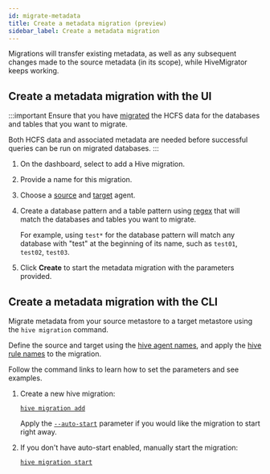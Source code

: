 ```yaml
---
id: migrate-metadata
title: Create a metadata migration (preview)
sidebar_label: Create a metadata migration
---
```


Migrations will transfer existing metadata, as well as any subsequent changes made to the source metadata (in its scope), while HiveMigrator keeps working.

## Create a metadata migration with the UI

:::important
Ensure that you have [migrated](#migrate-data) the HCFS data for the databases and tables that you want to migrate.

Both HCFS data and associated metadata are needed before successful queries can be run on migrated databases.
:::

1. On the dashboard, select to add a Hive migration.

2. Provide a name for this migration.

3. Choose a [source](./connect-metastores.md#add-source-agent) and [target](./connect-metastores.md#add-target-agents) agent.

4. Create a database pattern and a table pattern using [regex](https://regex101.com/) that will match the databases and tables you want to migrate.

   For example, using `test*` for the database pattern will match any database with "test" at the beginning of its name, such as `test01`, `test02`, `test03`.

5. Click **Create** to start the metadata migration with the parameters provided.

## Create a metadata migration with the CLI

Migrate metadata from your source metastore to a target metastore using the `hive migration` command.

Define the source and target using the [hive agent names](./connect-metastores.md#add-hive-agents), and apply the [hive rule names](./define-metadata-rules.md#add-hive-rules) to the migration.

Follow the command links to learn how to set the parameters and see examples.

1. Create a new hive migration:

   [`hive migration add`](./command-reference.md#hive-migration-add)

   Apply the [`--auto-start`](./command-reference.md#optional-parameters-10) parameter if you would like the migration to start right away.

1. If you don't have auto-start enabled, manually start the migration:

   [`hive migration start`](./command-reference.md#hive-migration-start)

